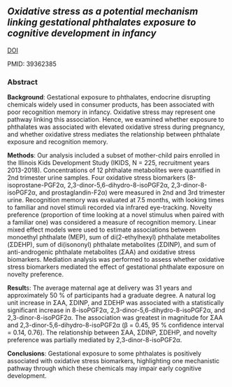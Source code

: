 ## *Oxidative stress as a potential mechanism linking gestational phthalates exposure to cognitive development in infancy*

[DOI](https://doi.org/10.1016/j.ntt.2024.107397)

PMID: 39362385

### Abstract

**Background**: Gestational exposure to phthalates, endocrine disrupting chemicals widely used in consumer products, has been associated with poor recognition memory in infancy. Oxidative stress may represent one pathway linking this association. Hence, we examined whether exposure to phthalates was associated with elevated oxidative stress during pregnancy, and whether oxidative stress mediates the relationship between phthalate exposure and recognition memory.

**Methods**: Our analysis included a subset of mother-child pairs enrolled in the Illinois Kids Development Study (IKIDS, N = 225, recruitment years 2013-2018). Concentrations of 12 phthalate metabolites were quantified in 2nd trimester urine samples. Four oxidative stress biomarkers (8-isoprostane-PGF2α, 2,3-dinor-5,6-dihydro-8-isoPGF2α, 2,3-dinor-8-isoPGF2α, and prostaglandin-F2α) were measured in 2nd and 3rd trimester urine. Recognition memory was evaluated at 7.5 months, with looking times to familiar and novel stimuli recorded via infrared eye-tracking. Novelty preference (proportion of time looking at a novel stimulus when paired with a familiar one) was considered a measure of recognition memory. Linear mixed effect models were used to estimate associations between monoethyl phthalate (MEP), sum of di(2-ethylhexyl) phthalate metabolites (ΣDEHP), sum of di(isononyl) phthalate metabolites (ΣDINP), and sum of anti-androgenic phthalate metabolites (ΣAA) and oxidative stress biomarkers. Mediation analysis was performed to assess whether oxidative stress biomarkers mediated the effect of gestational phthalate exposure on novelty preference.

**Result**s: The average maternal age at delivery was 31 years and approximately 50 % of participants had a graduate degree. A natural log unit increase in ΣAA, ΣDINP, and ΣDEHP was associated with a statistically significant increase in 8-isoPGF2α, 2,3-dinor-5,6-dihydro-8-isoPGF2α, and 2,3-dinor-8-isoPGF2α. The association was greatest in magnitude for ΣAA and 2,3-dinor-5,6-dihydro-8-isoPGF2α (β = 0.45, 95 % confidence interval = 0.14, 0.76). The relationship between ΣAA, ΣDINP, ΣDEHP, and novelty preference was partially mediated by 2,3-dinor-8-isoPGF2α.

**Conclusions**: Gestational exposure to some phthalates is positively associated with oxidative stress biomarkers, highlighting one mechanistic pathway through which these chemicals may impair early cognitive development.
